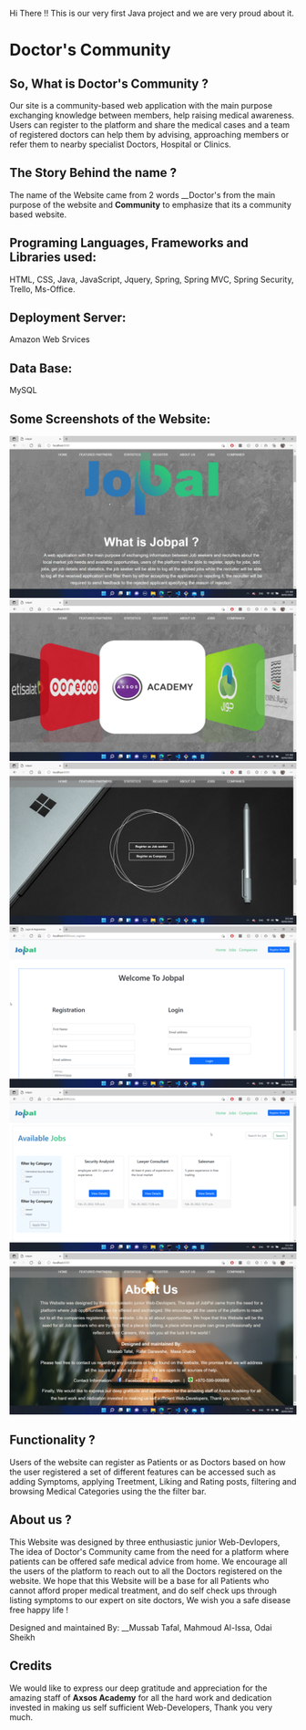 Hi There !! 
This is our very first Java project and we are very proud about it.

# Doctor's Community
## So, What is Doctor's Community ?

Our site is a community-based web application with the main purpose exchanging knowledge between members, help raising medical awareness.   Users can register to the platform and share the medical cases and a team of registered doctors can help them by advising, approaching members or refer them to nearby specialist Doctors, Hospital or Clinics.


## The Story Behind the name ?
The name of the Website came from 2 words __Doctor's  from the main purpose of the website and __Community__  to emphasize that its a community based website.

## Programing Languages, Frameworks and Libraries used:
HTML, CSS, Java, JavaScript, Jquery, Spring, Spring MVC, Spring Security, Trello, Ms-Office.

## Deployment Server:
Amazon Web Srvices

## Data Base:
MySQL

## Some Screenshots of the Website: 
![screen_one](https://github.com/mussabtafal/Jobpal_Project/blob/master/readme_img/1.png)
![screen_Two](https://github.com/mussabtafal/Jobpal_Project/blob/master/readme_img/2.png)
![screen_Three](https://github.com/mussabtafal/Jobpal_Project/blob/master/readme_img/3.png)
![screen_Four](https://github.com/mussabtafal/Jobpal_Project/blob/master/readme_img/4.png)
![screen_Five](https://github.com/mussabtafal/Jobpal_Project/blob/master/readme_img/5.png)
![screen_Six](https://github.com/mussabtafal/Jobpal_Project/blob/master/readme_img/6.jpg)


## Functionality ?
Users of the website can register as Patients or as Doctors
based on how the user registered a set of different features can be accessed such as adding Symptoms, applying Treetment, Liking and Rating posts, filtering and browsing Medical Categories using the  the filter bar.

## About us ? 
This Website was designed by three enthusiastic junior Web-Devlopers, The idea of Doctor's Community came from the need for a platform where patients can be offered safe medical advice from home. We encourage all the users of the platform to reach out to all the Doctors registered on the website. We hope that this Website will be a base for all Patients who cannot afford proper medical treatment, and do self check ups through listing symptoms to our expert on site doctors, We wish you a safe disease free happy life !

Designed and maintained By: __Mussab Tafal,  Mahmoud Al-Issa,  Odai Sheikh

## Credits
We would like to express our deep gratitude and appreciation for the amazing staff of __Axsos Academy__ for all the hard work and dedication invested in making us self sufficient Web-Developers, Thank you very much.



